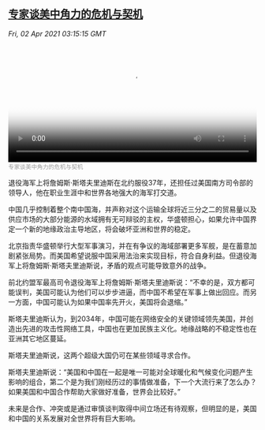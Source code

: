 <!--1617334742000-->
[专家谈美中角力的危机与契机](https://www.voachinese.com/a/the-future-of-us-china-relations-20210402/5837902.html)
------

<div><i>Fri, 02 Apr 2021 03:15:15 GMT</i></div><video poster="https://images.weserv.nl?url=gdb.voanews.com/259e0cea-ca3d-4f09-b859-83fdff934b36_tv_r1_s_w900.jpg" src="https://av.voanews.com/Videoroot/Pangeavideo/2021/04/2/25/259e0cea-ca3d-4f09-b859-83fdff934b36_240p.mp4" style="width:100%" controls></video><div><small style="color: #999;">专家谈美中角力的危机与契机</small></div><p>退役海军上将詹姆斯·斯塔夫里迪斯在北约服役37年，还担任过美国南方司令部的领导人，他在职业生涯中和世界各地强大的海军打交道。</p><p>中国几乎控制着整个南中国海，并声称对这个运输全球将近三分之二的贸易量以及供应市场的大部分能源的水域拥有无可辩驳的主权，华盛顿担心，如果允许中国界定一个新的地缘政治主导地区，将会破坏亚洲和世界的稳定。</p><p>北京指责华盛顿举行大型军事演习，并在有争议的海域部署更多军舰，是在蓄意加剧紧张局势。而美国希望说服中国采用法治来实现目标，符合自身利益。但退役海军上将詹姆斯·斯塔夫里迪斯说，矛盾的观点可能导致意外的战争。</p><p>前北约盟军最高司令退役海军上将詹姆斯·斯塔夫里迪斯说：“不幸的是，双方都可能误判，美国可能认为他们可以步步进逼，而中国不希望在军事上做出回应。而另一方面，中国可能认为如果中国率先开火，美国将会退缩。”</p><p>斯塔夫里迪斯认为，到2034年，中国可能在网络安全的关键领域领先美国，并创造出先进的攻击性网络工具，中国也在更加民族主义化。地缘战略的不稳定性也在亚洲其它地区蔓延。</p><p>斯塔夫里迪斯说，这两个超级大国仍可在某些领域寻求合作。</p><p>斯塔夫里迪斯说：“美国和中国在一起是唯一可能对全球暖化和气候变化问题产生影响的组合，第二个是为我们刚经历过的事情做准备，下一个大流行来了怎么办？如果美国和中国合作帮助大家做好准备，世界会比较好。”</p><p>未来是合作、冲突或是通过审慎谈判取得中间立场还有待观察，但明显的是，美国和中国的关系发展对全世界将有巨大影响。</p>
